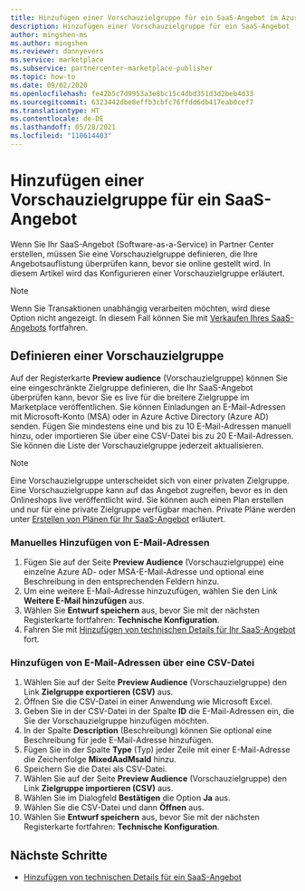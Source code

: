 ```yaml
---
title: Hinzufügen einer Vorschauzielgruppe für ein SaaS-Angebot im Azure Marketplace
description: Hinzufügen einer Vorschauzielgruppe für ein SaaS-Angebot (Software-as-a-Service) in Azure Marketplace
author: mingshen-ms
ms.author: mingshen
ms.reviewer: dannyevers
ms.service: marketplace
ms.subservice: partnercenter-marketplace-publisher
ms.topic: how-to
ms.date: 09/02/2020
ms.openlocfilehash: fe42b5c7d9953a3e8bc15c4dbd351d3d2beb4d33
ms.sourcegitcommit: 6323442dbe8effb3cbfc76ffdd6db417eab0cef7
ms.translationtype: HT
ms.contentlocale: de-DE
ms.lasthandoff: 05/28/2021
ms.locfileid: "110614403"
---
```

# <a name="add-a-preview-audience-for-a-saas-offer"></a>Hinzufügen einer Vorschauzielgruppe für ein SaaS-Angebot

Wenn Sie Ihr SaaS-Angebot (Software-as-a-Service) in Partner Center erstellen, müssen Sie eine Vorschauzielgruppe definieren, die Ihre Angebotsauflistung überprüfen kann, bevor sie online gestellt wird. In diesem Artikel wird das Konfigurieren einer Vorschauzielgruppe erläutert.

> [!NOTE]
> Wenn Sie Transaktionen unabhängig verarbeiten möchten, wird diese Option nicht angezeigt. In diesem Fall können Sie mit [Verkaufen Ihres SaaS-Angebots](create-new-saas-offer-marketing.md) fortfahren.

## <a name="define-a-preview-audience"></a>Definieren einer Vorschauzielgruppe

Auf der Registerkarte **Preview audience** (Vorschauzielgruppe) können Sie eine eingeschränkte Zielgruppe definieren, die Ihr SaaS-Angebot überprüfen kann, bevor Sie es live für die breitere Zielgruppe im Marketplace veröffentlichen. Sie können Einladungen an E-Mail-Adressen mit Microsoft-Konto (MSA) oder in Azure Active Directory (Azure AD) senden. Fügen Sie mindestens eine und bis zu 10 E-Mail-Adressen manuell hinzu, oder importieren Sie über eine CSV-Datei bis zu 20 E-Mail-Adressen. Sie können die Liste der Vorschauzielgruppe jederzeit aktualisieren.

> [!NOTE]
> Eine Vorschauzielgruppe unterscheidet sich von einer privaten Zielgruppe. Eine Vorschauzielgruppe kann auf das Angebot zugreifen, bevor es in den Onlineshops live veröffentlicht wird. Sie können auch einen Plan erstellen und nur für eine private Zielgruppe verfügbar machen. Private Pläne werden unter [Erstellen von Plänen für Ihr SaaS-Angebot](create-new-saas-offer-plans.md) erläutert.

### <a name="add-email-addresses-manually"></a>Manuelles Hinzufügen von E-Mail-Adressen

1. Fügen Sie auf der Seite **Preview Audience** (Vorschauzielgruppe) eine einzelne Azure AD- oder MSA-E-Mail-Adresse und optional eine Beschreibung in den entsprechenden Feldern hinzu.
1. Um eine weitere E-Mail-Adresse hinzuzufügen, wählen Sie den Link **Weitere E-Mail hinzufügen** aus.
1. Wählen Sie **Entwurf speichern** aus, bevor Sie mit der nächsten Registerkarte fortfahren: **Technische Konfiguration**.
1. Fahren Sie mit [Hinzufügen von technischen Details für Ihr SaaS-Angebot](create-new-saas-offer-technical.md) fort.

### <a name="add-email-addresses-using-the-csv-file"></a>Hinzufügen von E-Mail-Adressen über eine CSV-Datei

1. Wählen Sie auf der Seite **Preview Audience** (Vorschauzielgruppe) den Link **Zielgruppe exportieren (CSV)** aus.
1. Öffnen Sie die CSV-Datei in einer Anwendung wie Microsoft Excel.
1. Geben Sie in der CSV-Datei in der Spalte **ID** die E-Mail-Adressen ein, die Sie der Vorschauzielgruppe hinzufügen möchten.
1. In der Spalte **Description** (Beschreibung) können Sie optional eine Beschreibung für jede E-Mail-Adresse hinzufügen.
1. Fügen Sie in der Spalte **Type** (Typ) jeder Zeile mit einer E-Mail-Adresse die Zeichenfolge **MixedAadMsaId** hinzu.
1. Speichern Sie die Datei als CSV-Datei.
1. Wählen Sie auf der Seite **Preview Audience** (Vorschauzielgruppe) den Link **Zielgruppe importieren (CSV)** aus.
1. Wählen Sie im Dialogfeld **Bestätigen** die Option **Ja** aus.
1. Wählen Sie die CSV-Datei und dann **Öffnen** aus.
1. Wählen Sie **Entwurf speichern** aus, bevor Sie mit der nächsten Registerkarte fortfahren: **Technische Konfiguration**.

## <a name="next-steps"></a>Nächste Schritte

- [Hinzufügen von technischen Details für ein SaaS-Angebot](create-new-saas-offer-technical.md)
